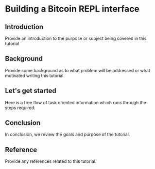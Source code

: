 # Building a Bitcoin REPL interface

## Introduction

Provide an introduction to the purpose or subject being covered in this tutorial

## Background

Provide some background as to what problem will be addressed or what motivated writing this tutorial. 

## Let's get started

Here is a free flow of task oriented information which runs through the steps required.

## Conclusion

In conclusion, we review the goals and purpose of the tutorial.

## Reference

Provide any references related to this tutorial.
